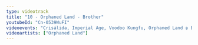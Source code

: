 ```yaml
---
type: videotrack
title: "10 - Orphaned Land - Brother"
youtubeId: "Cn-0539WuFI"
videoevents: "Crisálida, Imperial Age, Voodoo Kungfu, Orphaned Land в Baroeg"
videoartists: ["Orphaned Land"]
---
```

